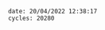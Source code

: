 

                date: 20/04/2022 12:38:17
                cycles: 20280

                         